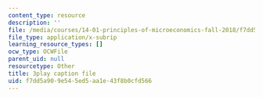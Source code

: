 ```yaml
---
content_type: resource
description: ''
file: /media/courses/14-01-principles-of-microeconomics-fall-2018/f7dd5a909e545ed5aa1e43f8b0cfd566_hm5zqBPsRJM.vtt
file_type: application/x-subrip
learning_resource_types: []
ocw_type: OCWFile
parent_uid: null
resourcetype: Other
title: 3play caption file
uid: f7dd5a90-9e54-5ed5-aa1e-43f8b0cfd566
---
```

